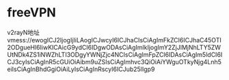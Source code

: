 # freeVPN

v2rayN地址
vmess://ewogICJ2IjogIjIiLAogICJwcyI6ICJhaCIsCiAgImFkZCI6ICJhaC45OTI2ODgueHl6IiwKICAicG9ydCI6IDgwODAsCiAgImlkIjogImY2ZjJlMjNhLTY5ZWUtNDk4ZS1iNWZhLTI3ODgyYWNjZjc4NCIsCiAgImFpZCI6IDAsCiAgIm5ldCI6ICJ3cyIsCiAgInR5cGUiOiAibm9uZSIsCiAgImhvc3QiOiAiYWguOTkyNjg4Lnh5eiIsCiAgInBhdGgiOiAiLyIsCiAgInRscyI6ICJub25lIgp9
